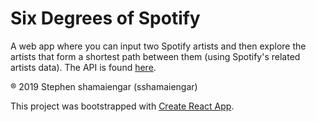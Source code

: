 # Six Degrees of Spotify

A web app where you can input two Spotify artists and then explore the artists that form a shortest path between them (using Spotify's related artists data). The API is found [here](https://github.com/sshamaiengar/six-degrees-of-spotify).

® 2019 Stephen shamaiengar (sshamaiengar)

This project was bootstrapped with [Create React App](https://github.com/facebook/create-react-app).

